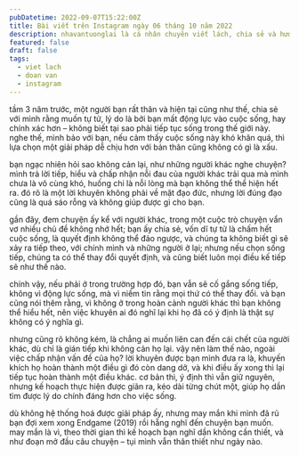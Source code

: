 ```yaml
---
pubDatetime: 2022-09-07T15:22:00Z
title: Bài viết trên Instagram ngày 06 tháng 10 năm 2022
description: nhavantuonglai là cá nhân chuyên viết lách, chia sẻ và hướng dẫn mọi người thuần thục hơn khi thực hành viết lách mỗi ngày qua những bài chia sẻ ngắn trên Instagram chính thức.
featured: false
draft: false
tags:
  - viet lach
  - doan van
  - instagram
---
```


tầm 3 năm trước, một người bạn rất thân và hiện tại cũng như thế, chia sẻ với mình rằng muốn tự tử, lý do là bởi bạn mất động lực vào cuộc sống, hay chính xác hơn – không biết tại sao phải tiếp tục sống trong thế giới này. nghe thế, mình bảo với bạn, nếu cảm thấy cuộc sống này khó khăn quá, thì lựa chọn một giải pháp dễ chịu hơn với bản thân cũng không có gì là xấu.

bạn ngạc nhiên hỏi sao không cản lại, như những người khác nghe chuyện? mình trả lời tiếp, hiểu và chấp nhận nỗi đau của người khác trải qua mà mình chưa là vô cùng khó, huống chi là nỗi lòng mà bạn không thể thể hiện hết ra. đó rõ là một lời khuyên không phải về mặt đạo đức, nhưng lời đúng đạo cũng là quá sáo rỗng và không giúp được gì cho bạn.

gần đây, đem chuyện ấy kể với người khác, trong một cuộc trò chuyện vẩn vơ nhiều chủ đề không nhớ hết; bạn ấy chia sẻ, vốn dĩ tự tử là chấm hết cuộc sống, là quyết định không thể đảo ngược, và chúng ta không biết gì sẽ xảy ra tiếp theo, với chính mình và những người ở lại; nhưng nếu chọn sống tiếp, chúng ta có thể thay đổi quyết định, và cũng biết luôn mọi điều kế tiếp sẽ như thế nào.

chính vậy, nếu phải ở trong trường hợp đó, bạn vẫn sẽ cố gắng sống tiếp, không vì động lực sống, mà vì niềm tin rằng mọi thứ có thể thay đổi. và bạn cũng nói thêm rằng, vì không ở trong hoàn cảnh người khác thì bạn không thể hiểu hết, nên việc khuyên ai đó nghĩ lại khi họ đã có ý định là thật sự không có ý nghĩa gì.

nhưng cũng rõ không kém, là chẳng ai muốn liên can đến cái chết của người khác, dù chỉ là gián tiếp khi không cản họ lại. vậy nên làm thế nào, ngoài việc chấp nhận vấn đề của họ? lời khuyên được bạn mình đưa ra là, khuyến khích họ hoàn thành một điều gì đó còn dang dở, và khi điều ấy xong thì lại tiếp tục hoàn thành một điều khác. cơ bản thì, ý định thì vẫn giữ nguyên, nhưng kế hoạch thực hiện được giãn ra, kéo dài từng chút một, giúp họ dần tìm được lý do chính đáng hơn cho việc sống.

dù không hệ thống hoá được giải pháp ấy, nhưng may mắn khi mình đã rủ bạn đợi xem xong Endgame (2019) rồi hẵng nghĩ đến chuyện bạn muốn. may mắn là vì, theo thời gian thì kế hoạch bạn nghĩ dần không cần thiết, và như đoạn mở đầu câu chuyện – tụi mình vẫn thân thiết như ngày nào.
